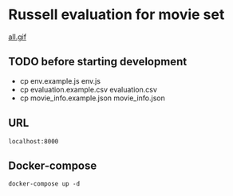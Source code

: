 # Russell evaluation for movie set

[all.gif](https://raw.githubusercontent.com/Hoboki/russell-evaluation/main/images/all.gif)

## TODO before starting development

* cp env.example.js env.js
* cp evaluation.example.csv evaluation.csv
* cp movie_info.example.json movie_info.json

## URL

`localhost:8000`

## Docker-compose

`docker-compose up -d`
